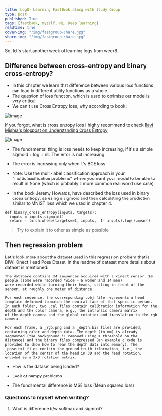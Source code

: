 ```yaml
---
title: Log8- Learning FastBook along with Study Group
type: post
published: True
tags: [fastbook, myself, ML, Deep learning]
readtime: true
cover-img: "/img/fastgroup-share.jpg"
share-img: "/img/fastgroup-share.jpg"
---
```


So, let's start another week of learning logs from week8.

## Difference between cross-entropy and binary cross-entropy?

- In this chapter we learn that difference between various loss functions can lead to different utility functions as a whole.
- The question of loss function, which is used to optimise our model is very critical
- We can't use Cross Entropy loss, why according to book:

![image](https://user-images.githubusercontent.com/24592806/127781469-28d1eb35-f899-4579-9495-cd62e3a0917e.png)

If you forgot, what is cross entropy loss I highly recommend to check [Ravi Mishra's blogpost on Understanding Cross Entropy](https://ravimashru.dev/blog/2021-07-18-understanding-cross-entropy-loss/)

![image](https://user-images.githubusercontent.com/24592806/127782856-66b72af4-57a9-45fa-b0ed-7487997b4b5a.png)

- The fundamental thing is loss needs to keep increasing, if it's a simple sigmoid + log + nll. The error is not increasing
- The error is increasing only when it's BCE loss

- Note: Use the multi-label classification approach in your "multiclassification problems" where you want your model to be able to result in None (which is probably a more common real world use case) 

- In the book Jeremy Howards, have described the loss used in binary cross entropy, as using a sigmoid and then calculating the prediction similar to MNIST loss
which we used in chapter 4.

```
def binary_cross_entropy(inputs, targets):
  inputs = inputs.sigmoid()
  return - torch.where(targets==1, inputs,  1- inputs).log().mean()
```

> Try to explain it to other as simple as possible



## Then regression problem

Let's look more about the dataset used in this regression problem that is BIWI Kinect Head Pose Dtaset. In the readme of dataset
more details about dataset is mentioned:

```
The database contains 24 sequences acquired with a Kinect sensor. 20 people (some were recorded twice - 6 women and 14 men)
were recorded while turning their heads, sitting in front of the sensor, at roughly one meter of distance.

For each sequence, the corresponding .obj file represents a head template deformed to match the neutral face of that specific person.
In each folder, two .cal files contain calibration information for the depth and the color camera, e.g., the intrinsic camera matrix
of the depth camera and the global rotation and translation to the rgb camera.

For each frame, a _rgb.png and a _depth.bin files are provided, containing color and depth data. The depth (in mm) is already
segmented (the background is removed using a threshold on the distance) and the binary files compressed (an example c code is
provided to show how to read the depth data into memory). The _pose.txt files contain the ground truth information, i.e., the
location of the center of the head in 3D and the head rotation, encoded as a 3x3 rotation matrix.
```

- How is the dataset being loaded?

- Look at numpy problems

- The fundamental difference is MSE loss (Mean squared loss)

### Questions to myself when writing?

1. What is difference b/w softmax and sigmoid?
